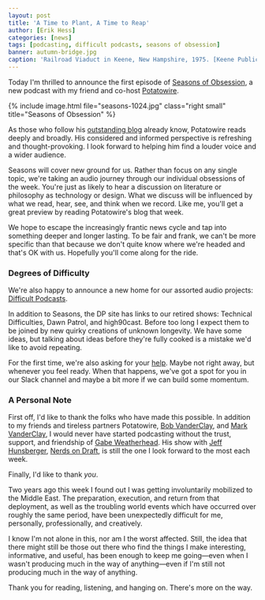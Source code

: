```yaml
---
layout: post
title: 'A Time to Plant, A Time to Reap'
author: [Erik Hess]
categories: [news]
tags: [podcasting, difficult podcasts, seasons of obsession]
banner: autumn-bridge.jpg
caption: 'Railroad Viaduct in Keene, New Hampshire, 1975. [Keene Public Library](https://flic.kr/p/8R2zpm)'
---
```


Today I'm thrilled to announce the first episode of [Seasons of Obsession](http://seasons.fm), a new podcast with my friend and co-host [Potatowire](http://twitter.com/potatowire).

{% include image.html file="seasons-1024.jpg" class="right small" title="Seasons of Obsession" %}

As those who follow his [outstanding blog](http://with.thegra.in) already know, Potatowire reads deeply and broadly. His considered and informed perspective is refreshing and thought-provoking. I look forward to helping him find a louder voice and a wider audience.

Seasons will cover new ground for us. Rather than focus on any single topic, we're taking an audio journey through our individual obsessions of the week. You're just as likely to hear a discussion on literature or philosophy as technology or design. What we discuss will be influenced by what we read, hear, see, and think when we record. Like me, you'll get a great preview by reading Potatowire's blog that week. 

We hope to escape the increasingly frantic news cycle and tap into something deeper and longer lasting. To be fair and frank, we can't be more specific than that because we don't quite know where we're headed and that's OK with us. Hopefully you'll come along for the ride.

### Degrees of Difficulty

We're also happy to announce a new home for our assorted audio projects: [Difficult Podcasts](http://difficultpodcasts.fm). 

In addition to Seasons, the DP site has links to our retired shows: Technical Difficulties, Dawn Patrol, and high90cast. Before too long I expect them to be joined by new quirky creations of unknown longevity. We have some ideas, but talking about ideas before they're fully cooked is a mistake we'd like to avoid repeating.

For the first time, we're also asking for your [help](http://difficultpodcasts.fm/support). Maybe not right away, but whenever you feel ready. When that happens, we've got a spot for you in our Slack channel and maybe a bit more if we can build some momentum.

### A Personal Note

First off, I'd like to thank the folks who have made this possible. In addition to my friends and tireless partners Potatowire, [Bob VanderClay](http://twitter.com/takitapart), and [Mark VanderClay](http://twitter.com/djtaco), I would never have started podcasting without the trust, support, and friendship of [Gabe Weatherhead](http://macdrifter.com). His show with [Jeff Hunsberger](http://technologynotes.net/), [Nerds on Draft](http://www.nerdsondraft.com/), is still the one I look forward to the most each week. 

Finally, I'd like to thank *you*. 

Two years ago this week I found out I was getting involuntarily mobilized to the Middle East. The preparation, execution, and return from that deployment, as well as the troubling world events which have occurred over roughly the same period, have been unexpectedly difficult for me, personally, professionally, and creatively. 

I know I'm not alone in this, nor am I the worst affected. Still, the idea that there might still be those out there who find the things I make interesting, informative, and useful, has been enough to keep me going&mdash;even when I wasn't producing much in the way of anything&mdash;even if I'm still not producing much in the way of anything.

Thank you for reading, listening, and hanging on. There's more on the way.
